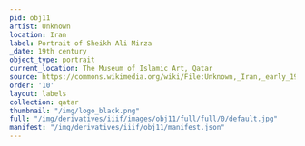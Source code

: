 ```yaml
---
pid: obj11
artist: Unknown
location: Iran
label: Portrait of Sheikh Ali Mirza
_date: 19th century
object_type: portrait
current_location: The Museum of Islamic Art, Qatar
source: https://commons.wikimedia.org/wiki/File:Unknown,_Iran,_early_19th_Century_-_Portrait_of_Sheikh_Ali_Mirza_-_Google_Art_Project.jpg
order: '10'
layout: labels
collection: qatar
thumbnail: "/img/logo_black.png"
full: "/img/derivatives/iiif/images/obj11/full/full/0/default.jpg"
manifest: "/img/derivatives/iiif/obj11/manifest.json"
---
```

